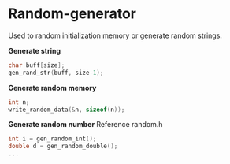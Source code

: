 # Random-generator
Used to random initialization memory or generate random strings.

**Generate string**

```c
char buff[size];
gen_rand_str(buff, size-1);
```

**Generate random memory**

```c
int n;
write_random_data(&n, sizeof(n));
```

**Generate random number**
Reference random.h

```c
int i = gen_random_int();
double d = gen_random_double();
...
```

